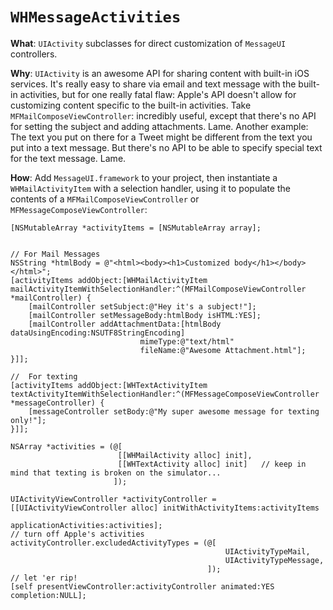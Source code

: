 `WHMessageActivities`
===================

__What__: `UIActivity` subclasses for direct customization of `MessageUI` controllers.

__Why__: `UIActivity` is an awesome API for sharing content with built-in iOS services.  It's really easy to share via email and text message with the built-in activities, but for one really fatal flaw:  Apple's API doesn't allow for customizing content specific to the built-in activities.  Take `MFMailComposeViewController`: incredibly useful, except that there's no API for setting the subject and adding attachments.  Lame.  Another example:  The text you put on there for a Tweet might be different from the text you put into a text message.  But there's no API to be able to specify special text for the text message. Lame.

__How__: Add `MessageUI.framework` to your project, then instantiate a `WHMailActivityItem` with a selection handler, using it to populate the contents of a `MFMailComposeViewController` or `MFMessageComposeViewController`:

    [NSMutableArray *activityItems = [NSMutableArray array];


    // For Mail Messages
    NSString *htmlBody = @"<html><body><h1>Customized body</h1></body></html>";
    [activityItems addObject:[WHMailActivityItem mailActivityItemWithSelectionHandler:^(MFMailComposeViewController *mailController) {
        [mailController setSubject:@"Hey it's a subject!"];
        [mailController setMessageBody:htmlBody isHTML:YES];
        [mailController addAttachmentData:[htmlBody dataUsingEncoding:NSUTF8StringEncoding]
                                 mimeType:@"text/html"
                                 fileName:@"Awesome Attachment.html"];
    }]];

    //  For texting
    [activityItems addObject:[WHTextActivityItem textActivityItemWithSelectionHandler:^(MFMessageComposeViewController *messageController) {
        [messageController setBody:@"My super awesome message for texting only!"];
    }]];

    NSArray *activities = (@[
                            [[WHMailActivity alloc] init],
                            [[WHTextActivity alloc] init]   // keep in mind that texting is broken on the simulator...
                           ]);

    UIActivityViewController *activityController = [[UIActivityViewController alloc] initWithActivityItems:activityItems
                                                                                     applicationActivities:activities];
    // turn off Apple's activities                                                                                     
    activityController.excludedActivityTypes = (@[
                                                    UIActivityTypeMail,
                                                    UIActivityTypeMessage,
                                                ]);
    // let 'er rip!
    [self presentViewController:activityController animated:YES completion:NULL];

